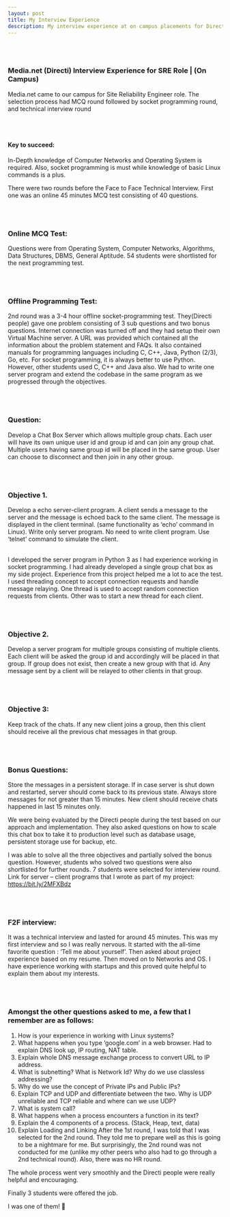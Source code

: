 ```yaml
---
layout: post
title: My Interview Experience
description: My interview experience at on campus placements for Directi
---
```



<br><br>
### Media.net (Directi) Interview Experience for SRE Role | (On Campus)

Media.net came to our campus for Site Reliability Engineer role. The selection process had MCQ round followed by socket programming round, and technical interview round

<br><br>
#### Key to succeed:
In-Depth knowledge of Computer Networks and Operating System is required. Also, socket programming is must while knowledge of basic Linux commands is a plus.

There were two rounds before the Face to Face Technical Interview. First one was an online 45 minutes MCQ test consisting of 40 questions.

<br><br>
### Online MCQ Test:  
Questions were from Operating System, Computer Networks, Algorithms, Data Structures, DBMS, General Aptitude. 54 students were shortlisted for the next programming test.

<br><br>
### Offline Programming Test:
2nd round was a 3-4 hour offline socket-programming test. They(Directi people) gave one problem consisting of 3 sub questions and two bonus questions. Internet connection was turned off and they had setup their own Virtual Machine server. A URL was provided which contained all the information about the problem statement and FAQs. It also contained manuals for programming languages including C, C++, Java, Python (2/3), Go, etc. For socket programming, it is always better to use Python. However, other students used C, C++ and Java also. We had to write one server program and extend the codebase in the same program as we progressed through the objectives.

<br><br>
### Question:
Develop a Chat Box Server which allows multiple group chats. Each user will have its own unique user id and group id and can join any group chat. Multiple users having same group id will be placed in the same group. User can choose to disconnect and then join in any other group.


<br><br>
### Objective 1.
Develop a echo server-client program. A client sends a message to the server and the message is echoed back to the same client. The message is displayed in the client terminal. (same functionality as ‘echo’ command in Linux). Write only server program. No need to write client program. Use ‘telnet’ command to simulate the client.

 <br>
I developed the server program in Python 3 as I had experience working in socket programming. I had already developed a single group chat box as my side project. Experience from this project helped me a lot to ace the test. I used threading concept to accept connection requests and handle message relaying. One thread is used to accept random connection requests from clients. Other was to start a new thread for each client.


<br><br>
### Objective 2.
Develop a server program for multiple groups consisting of multiple clients. Each client will be asked the group id and accordingly will be placed in that group. If group does not exist, then create a new group with that id. Any message sent by a client will be relayed to other clients in that group.

<br><br>
### Objective 3:
Keep track of the chats. If any new client joins a group, then this client should receive all the previous chat messages in that group.

<br><br>
### Bonus Questions:
Store the messages in a persistent storage. If in case server is shut down and restarted, server should come back to its previous state.
Always store messages for not greater than 15 minutes. New client should receive chats happened in last 15 minutes only.


We were being evaluated by the Directi people during the test based on our approach and implementation. They also asked questions on how to scale this chat box to take it to production level such as database usage, persistent storage use for backup, etc.

I was able to solve all the three objectives and partially solved the bonus question. However, students who solved two questions were also shortlisted for further rounds. 7 students were selected for interview round. Link for server – client programs that I wrote as part of my project: https://bit.ly/2MFXBdz


<br><br>
### F2F interview:
It was a technical interview and lasted for around 45 minutes. This was my first interview and so I was really nervous. It started with the all-time favorite question : ‘Tell me about yourself’. Then asked about project experience based on my resume. Then moved on to Networks and OS. I have experience working with startups and this proved quite helpful to explain them about my interests.



<br><br>

### Amongst the other questions asked to me, a few that I remember are as follows:

1. How is your experience in working with Linux systems?
2. What happens when you type ‘google.com’ in a web browser. Had to explain DNS look up, IP routing, NAT table.
3. Explain whole DNS message exchange process to convert URL to IP address.
4. What is subnetting? What is Network Id? Why do we use classless addressing?
5. Why do we use the concept of Private IPs and Public IPs?
6. Explain TCP and UDP and differentiate between the two. Why is UDP unreliable and TCP reliable and where can we use UDP?
7. What is system call?
8. What happens when a process encounters a function in its text?
9. Explain the 4 components of a process. (Stack, Heap, text, data)
10. Explain Loading and Linking
After the 1st round, I was told that I was selected for the 2nd round. They told me to prepare well as this is going to be a nightmare for me. But surprisingly, the 2nd round was not conducted for me (unlike my other peers who also had to go through a 2nd technical round). Also, there was no HR round.

The whole process went very smoothly and the Directi people were really helpful and encouraging.

Finally 3 students were offered the job.

I was one of them! 🙂
